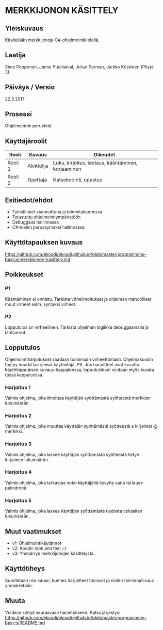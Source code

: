 # MERKKIJONON KÄSITTELY

## Yleiskuvaus 

Käsitellään merkkijonoja C#-ohjelmointikielellä.

## Laatija 

Simo Popponen, Janne Puolitaival, Julian Parman, Jarkko Koskinen (Pöytä 3)

## Päiväys / Versio 

22.3.2017

## Prosessi 

Ohjelmoinnin perusteet

## Käyttäjäroolit 

<table>
  <thead>
  <tr>
     <th>Rooli</th>
     <th>Kuvaus</th>
     <th>Oikeudet</th>
  </tr>
  </thead>
  <tbody>
  <tr>
      <td>Rooli 1</td>
      <td>Aloittelija</td>
      <td>Luku, kirjoitus, testaus, kääntäminen, korjaaminen</td>
  </tr>
  <tr>
      <td>Rooli 2</td>
      <td>Opettaja</td>
      <td>Katselmointi, opastus</td>
  </tr>
  </tbody>
</table>

## Esitiedot/ehdot 

* Työvälineet asennuttuna ja toimintakunnossa
* Tutustuttu ohjelmointiympäristöön
* Debuggaus hallinnassa
* C#-kielen perussyntaksi hallinnassa

## Käyttötapauksen kuvaus

https://github.com/ekoodi/ekoodi.github.io/blob/master/programming-basics/merkkijonon-kasittely.md

## Poikkeukset

### P1

Kääntäminen ei onnistu. 
Tarkista virheilmoitukset ja ohjelman mahdolliset muut virheet esim. syntaksi virheet.

### P2 

Lopputulos on virheellinen. Tarkista ohjelman logiikka debuggaamalla ja lähtöarvot.

## Lopputulos 

Ohjelmointiharjoitukset saadaan toimimaan virheettömästi. Ohjelmakoodin täytyy noudattaa yleisiä käytäntöjä.
PS. Jos harjoitteet ovat kuvattu käyttötapauksen kuvaus-kappaleessa, lopputulokset voidaan myös kuvata tässä kappaleessa.

### Harjoitus 1
Valmis ohjelma, joka ilmoittaa käyttäjän syöttämästä syötteestä merkkien lukumäärän.

### Harjoitus 2
Valmis ohjelma, joka muuttaa käyttäjän syöttämästä syötteestä e kirjaimet @ merkiksi.

### Harjoitus 3
Valmis ohjelma, joka laskee käyttäjän syöttämästä syötteestä tietyn kirjaimen lukumäärän.

### Harjoitus 4
Valmis ohjelma, joka tarkastaa onko käyttäjältä kysytty sana tai lause palindromi.

### Harjoitus 5
Valmis ohjelma, joka laskee käyttäjän syöttämästä tiedosta vokaalien lukumäärän.

## Muut vaatimukset

* v1: Ohjelmointikäytännöt
* v2: Koodin look and feel ;-)
* v3: Ymmärrys merkkijonojen käsittelystä.

## Käyttötiheys 

Suoritetaan niin kauan, kunnes harjoitteet toimivat ja niiden toiminnallisuus ymmärretään.

## Muuta 

Voidaan siirtyä seuraavaan harjoitukseen. Katso järjestys: https://github.com/ekoodi/ekoodi.github.io/blob/master/programming-basics/README.md
